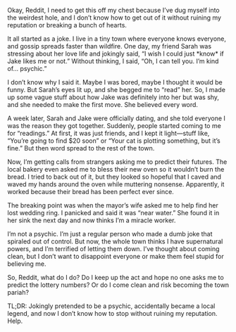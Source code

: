 Okay, Reddit, I need to get this off my chest because I’ve dug myself into the weirdest hole, and I don’t know how to get out of it without ruining my reputation or breaking a bunch of hearts.  



It all started as a joke. I live in a tiny town where everyone knows everyone, and gossip spreads faster than wildfire. One day, my friend Sarah was stressing about her love life and jokingly said, “I wish I could just \*know\* if Jake likes me or not.” Without thinking, I said, “Oh, I can tell you. I’m kind of… psychic.”  



I don’t know why I said it. Maybe I was bored, maybe I thought it would be funny. But Sarah’s eyes lit up, and she begged me to “read” her. So, I made up some vague stuff about how Jake was definitely into her but was shy, and she needed to make the first move. She believed every word.  



A week later, Sarah and Jake were officially dating, and she told everyone I was the reason they got together. Suddenly, people started coming to me for “readings.” At first, it was just friends, and I kept it light—stuff like, “You’re going to find $20 soon” or “Your cat is plotting something, but it’s fine.” But then word spread to the rest of the town.  



Now, I’m getting calls from strangers asking me to predict their futures. The local bakery even asked me to bless their new oven so it wouldn’t burn the bread. I tried to back out of it, but they looked so hopeful that I caved and waved my hands around the oven while muttering nonsense. Apparently, it worked because their bread has been perfect ever since.  



The breaking point was when the mayor’s wife asked me to help find her lost wedding ring. I panicked and said it was “near water.” She found it in her sink the next day and now thinks I’m a miracle worker.  



I’m not a psychic. I’m just a regular person who made a dumb joke that spiraled out of control. But now, the whole town thinks I have supernatural powers, and I’m terrified of letting them down. I’ve thought about coming clean, but I don’t want to disappoint everyone or make them feel stupid for believing me.  



So, Reddit, what do I do? Do I keep up the act and hope no one asks me to predict the lottery numbers? Or do I come clean and risk becoming the town pariah?  



TL;DR: Jokingly pretended to be a psychic, accidentally became a local legend, and now I don’t know how to stop without ruining my reputation. Help.
